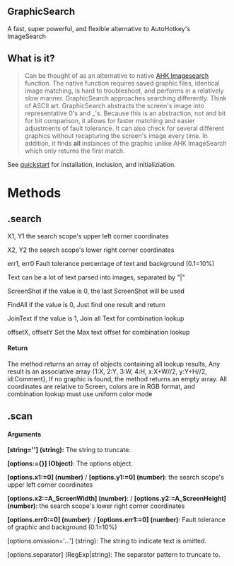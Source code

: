 ## GraphicSearch

A fast, super powerful, and flexible alternative to AutoHotkey's ImageSearch

## What is it?

> Can be thought of as an alternative to native [AHK Imagesearch](https://autohotkey.com/docs/commands/ImageSearch.htm) function. The native function requires saved graphic files, identical image matching, is hard to troubleshoot, and performs in a relatively slow manner. GraphicSearch approaches searching differently. Think of ASCII art. GraphicSearch abstracts the screen's image into representative 0's and _'s. Because this is an abstraction, not and bit for bit comparison, it allows for faster matching and easier adjustments of fault tolerance. It can also check for several different graphics without recapturing the screen's image every time. In addition, it finds **all** instances of the graphic unlike AHK ImageSearch which only returns the first match. 

See [quickstart](/quickstart) for installation, inclusion, and initializiation.


# Methods

## .search

X1, Y1                  the search scope's upper left corner coordinates

X2, Y2                  the search scope's lower right corner coordinates

err1, err0              Fault tolerance percentage of text and background (0.1=10%)

Text                    can be a lot of text parsed into images, separated by "|"

ScreenShot              if the value is 0, the last ScreenShot will be used

FindAll                 if the value is 0, Just find one result and return

JoinText                if the value is 1, Join all Text for combination lookup

offsetX, offsetY        Set the Max text offset for combination lookup


#### Return

The method returns an array of objects containing all lookup results, Any result is an associative array {1:X, 2:Y, 3:W, 4:H, x:X+W//2, y:Y+H//2, id:Comment}, 
If no graphic is found, the method returns an empty array.
All coordinates are relative to Screen, colors are in RGB format, and combination lookup must use uniform color mode


## .scan

#### Arguments

**[string=''] (string):** The string to truncate.

**[options:={}] (Object)**: The options object.

**[options.x1:=0] (number)** /
**[options.y1:=0] (number)**: the search scope's upper left corner coordinates

**[options.x2:=A_ScreenWidth] (number)**: /
**[options.y2:=A_ScreenHeight] (number)**: the search scope's lower right corner coordinates

**[options.err0:=0] (number)**: /
**[options.err1:=0] (number)**: Fault tolerance of graphic and background (0.1=10%)

[options.omission='...'] (string): The string to indicate text is omitted.

[options.separator] (RegExp|string): The separator pattern to truncate to.

